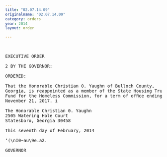 ```yaml
---
title: "02.07.14.09"
originalname: "02.07.14.09"
category: orders
year: 2014
layout: order

---
```

<pre>
 

EXECUTIVE ORDER

2 BY THE GOVERNOR:

ORDERED:

That the Honorable Christian 0. Yaughn of Bulloch County,
Georgia, is reappointed as a member of the State Housing Trust
Fund for the Homeless Commission, for a term of ofﬁce ending
November 21, 2017. i

The Honorable Christian 0. Yaughn
2505 Watering Hole Court
Statesboro, Georgia 30458

This seventh day of February, 2014

‘(\nI0~au\9e.a2.

GOVERNOR

</pre>
